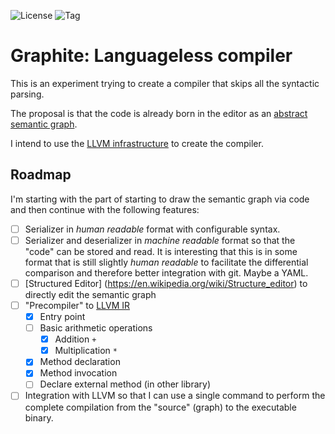 ![License](https://img.shields.io/github/license/mniak/graphite.svg?style=flat-square)
![Tag](https://img.shields.io/github/tag/mniak/graphite.svg?style=flat-square)

# Graphite: Languageless compiler

This is an experiment trying to create a compiler that skips all the syntactic parsing.

The proposal is that the code is already born in the editor as an [abstract semantic graph](https://en.wikipedia.org/wiki/Abstract_semantic_graph).

I intend to use the [LLVM infrastructure](https://llvm.org/) to create the compiler.

## Roadmap

I'm starting with the part of starting to draw the semantic graph via code and then continue with the following features:

- [ ] Serializer in _human readable_ format with configurable syntax.
- [ ] Serializer and deserializer in _machine readable_ format so that the "code" can be stored and read.
  It is interesting that this is in some format that is still slightly _human readable_ to facilitate the differential comparison and therefore better integration with git. Maybe a YAML.
- [ ] [Structured Editor] (https://en.wikipedia.org/wiki/Structure_editor) to directly edit the semantic graph
- [ ] "Precompiler" to [LLVM IR](https://en.wikipedia.org/wiki/LLVM#Intermediate_representation)
  - [x] Entry point
  - [ ] Basic arithmetic operations
    - [x] Addition `+`
    - [x] Multiplication `*`
  - [x] Method declaration
  - [x] Method invocation
  - [ ] Declare external method (in other library)
- [ ] Integration with LLVM so that I can use a single command to perform the complete compilation from the "source" (graph) to the executable binary. 